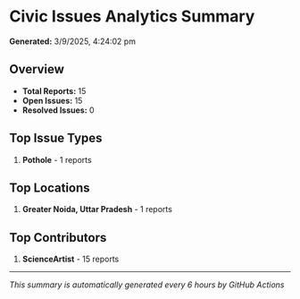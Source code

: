 #  Civic Issues Analytics Summary

**Generated:** 3/9/2025, 4:24:02 pm

##  Overview
- **Total Reports:** 15
- **Open Issues:** 15
- **Resolved Issues:** 0

##  Top Issue Types
1. **Pothole** - 1 reports

##  Top Locations
1. **Greater Noida, Uttar Pradesh** - 1 reports

##  Top Contributors
1. **ScienceArtist** - 15 reports

---
*This summary is automatically generated every 6 hours by GitHub Actions*
